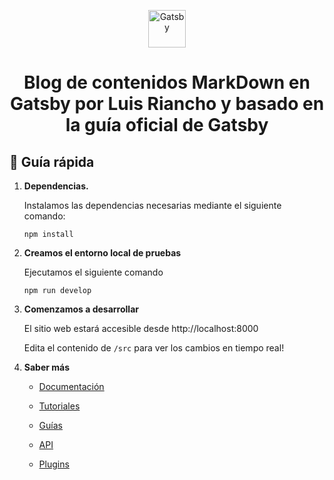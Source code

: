 <p align="center">
  <a href="https://www.gatsbyjs.com/?utm_source=starter&utm_medium=readme&utm_campaign=minimal-starter">
    <img alt="Gatsby" src="https://www.gatsbyjs.com/Gatsby-Monogram.svg" width="60" />
  </a>
</p>
<h1 align="center">
  Blog de contenidos MarkDown en Gatsby por Luis Riancho y basado en la guía oficial de Gatsby
</h1>

## 🚀 Guía rápida

1.  **Dependencias.**

    Instalamos las dependencias necesarias mediante el siguiente comando:

    ```shell
    npm install
    ```

2.  **Creamos el entorno local de pruebas**

    Ejecutamos el siguiente comando

    ```shell
    npm run develop
    ```

3.  **Comenzamos a desarrollar**

    El sitio web estará accesible desde http://localhost:8000

    Edita el contenido de `/src` para ver los cambios en tiempo real!

4.  **Saber más**

    - [Documentación](https://www.gatsbyjs.com/docs/?utm_source=starter&utm_medium=readme&utm_campaign=minimal-starter)

    - [Tutoriales](https://www.gatsbyjs.com/tutorial/?utm_source=starter&utm_medium=readme&utm_campaign=minimal-starter)

    - [Guías](https://www.gatsbyjs.com/tutorial/?utm_source=starter&utm_medium=readme&utm_campaign=minimal-starter)

    - [API](https://www.gatsbyjs.com/docs/api-reference/?utm_source=starter&utm_medium=readme&utm_campaign=minimal-starter)

    - [Plugins](https://www.gatsbyjs.com/plugins?utm_source=starter&utm_medium=readme&utm_campaign=minimal-starter)